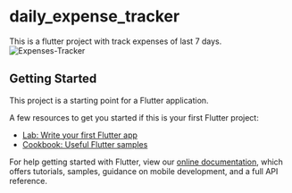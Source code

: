 # daily_expense_tracker

This is a flutter project with track expenses of last 7 days.
![Expenses-Tracker](https://user-images.githubusercontent.com/67136222/111064128-5ba0cf80-84d8-11eb-8a49-a04101d90f42.gif)

## Getting Started

This project is a starting point for a Flutter application.

A few resources to get you started if this is your first Flutter project:

- [Lab: Write your first Flutter app](https://flutter.dev/docs/get-started/codelab)
- [Cookbook: Useful Flutter samples](https://flutter.dev/docs/cookbook)

For help getting started with Flutter, view our
[online documentation](https://flutter.dev/docs), which offers tutorials,
samples, guidance on mobile development, and a full API reference.
